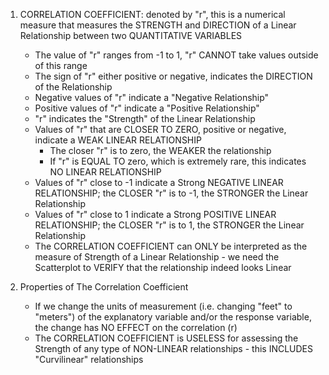 <!-- Correlation Coefficient --> 

1. CORRELATION COEFFICIENT: denoted by "r", this is a numerical measure that measures the STRENGTH and DIRECTION of a Linear Relationship between two QUANTITATIVE VARIABLES
    - The value of "r" ranges from -1 to 1, "r" CANNOT take values outside of this range 
    - The sign of "r" either positive or negative, indicates the DIRECTION of the Relationship 
    - Negative values of "r" indicate a "Negative Relationship" 
    - Positive values of "r" indicate a "Positive Relationship" 
    - "r" indicates the "Strength" of the Linear Relationship 
    - Values of "r" that are CLOSER TO ZERO, positive or negative, indicate a WEAK LINEAR RELATIONSHIP 
      - The closer "r" is to zero, the WEAKER the relationship 
      - If "r" is EQUAL TO zero, which is extremely rare, this indicates NO LINEAR RELATIONSHIP 
    - Values of "r" close to -1 indicate a Strong NEGATIVE LINEAR RELATIONSHIP; the CLOSER "r" is to -1, the STRONGER the Linear Relationship
    - Values of "r" close to 1 indicate a Strong POSITIVE LINEAR RELATIONSHIP; the CLOSER "r" is to 1, the STRONGER the Linear Relationship
    - The CORRELATION COEFFICIENT can ONLY be interpreted as the measure of Strength of a Linear Relationship - we need the Scatterplot to VERIFY that the relationship indeed looks Linear
    
2. Properties of The Correlation Coefficient 
    - If we change the units of measurement (i.e. changing "feet" to "meters") of the explanatory variable and/or the response variable, the change has NO EFFECT on the correlation (r) 
    - The CORRELATION COEFFICIENT is USELESS for assessing the Strength of any type of NON-LINEAR relationships - this INCLUDES "Curvilinear" relationships 
  